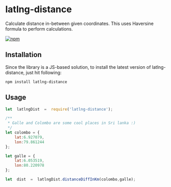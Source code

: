 # latlng-distance

Calculate distance in-between given coordinates. This uses Haversine formula to perform calculations.

[![npm](https://img.shields.io/npm/v/latlng-distance.svg?style=popout)](https://www.npmjs.com/package/latlng-distance)

## Installation
Since the library is a JS-based solution, to install the latest version of latlng-distance, just hit following:

```
npm install latlng-distance
```

## Usage
```javascript
let  latlngDist  =  require('latlng-distance');

/**
 * Galle and Colombo are some cool places in Sri lanka :)
 */
let colombo = {
	lat:6.927079,
	lon:79.861244
};

let galle = {
	lat:6.053519,
	lon:80.220978
};

let  dist  =  latlngDist.distanceDiffInKm(colombo,galle);
```